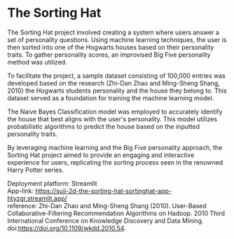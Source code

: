 # The Sorting Hat

The Sorting Hat project involved creating a system where users answer a set of personality questions. Using machine learning techniques, the user is then sorted into one of the Hogwarts houses based on their personality traits. To gather personality scores, an improvised Big Five personality method was utilized.

To facilitate the project, a sample dataset consisting of 100,000 entries was developed based on the research (Zhi-Dan Zhao and Ming-Sheng Shang, 2010) the Hogwarts students personality and the house they belong to. This dataset served as a foundation for training the machine learning model.

The Naive Bayes Classification model was employed to accurately identify the house that best aligns with the user's personality. This model utilizes probabilistic algorithms to predict the house based on the inputted personality traits.

By leveraging machine learning and the Big Five personality approach, the Sorting Hat project aimed to provide an engaging and interactive experience for users, replicating the sorting process seen in the renowned Harry Potter series.

Deployment platform: Streamlit  
App-link: https://suji-2d-the-sorting-hat-sortinghat-app-htyzgr.streamlit.app/  
reference: Zhi-Dan Zhao and Ming-Sheng Shang (2010). User-Based Collaborative-Filtering Recommendation Algorithms on Hadoop. 2010 Third International Conference on Knowledge Discovery and Data Mining. doi:https://doi.org/10.1109/wkdd.2010.54.

